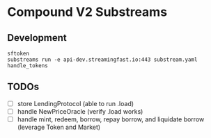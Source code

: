 # Compound V2 Substreams

## Development

```
sftoken
substreams run -e api-dev.streamingfast.io:443 substream.yaml handle_tokens
```

## TODOs

- [ ] store LendingProtocol (able to run .load)
- [ ] handle NewPriceOracle (verify .load works)
- [ ] handle mint, redeem, borrow, repay borrow, and liquidate borrow (leverage Token and Market)